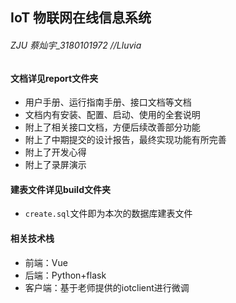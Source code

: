## IoT 物联网在线信息系统

###### ZJU 蔡灿宇_3180101972 //Lluvia



#### 文档详见report文件夹

+ 用户手册、运行指南手册、接口文档等文档
+ 文档内有安装、配置、启动、使用的全套说明
+ 附上了相关接口文档，方便后续改善部分功能
+ 附上了中期提交的设计报告，最终实现功能有所完善
+ 附上了开发心得
+ 附上了录屏演示

#### 建表文件详见build文件夹

+ `create.sql`文件即为本次的数据库建表文件

#### 相关技术栈

+ 前端：Vue
+ 后端：Python+flask
+ 客户端：基于老师提供的iotclient进行微调

